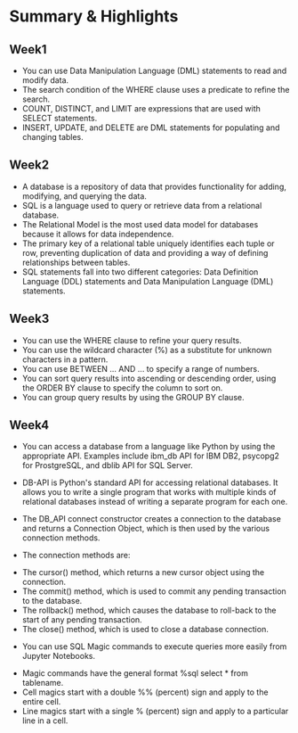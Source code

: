# Summary & Highlights

## Week1
- You can use Data Manipulation Language (DML) statements to read and modify data. 
- The search condition of the WHERE clause uses a predicate to refine the search. 
- COUNT, DISTINCT, and LIMIT are expressions that are used with SELECT statements. 
- INSERT, UPDATE, and DELETE are DML statements for populating and changing tables.

## Week2

- A database is a repository of data that provides functionality for adding, modifying, and querying the data. 
- SQL is a language used to query or retrieve data from a relational database. 
- The Relational Model is the most used data model for databases because it allows for data independence. 
- The primary key of a relational table uniquely identifies each tuple or row, preventing duplication of data and providing a way of defining relationships between tables. 
- SQL statements fall into two different categories: Data Definition Language (DDL) statements and Data Manipulation Language (DML) statements.


## Week3
- You can use the WHERE clause to refine your query results.
- You can use the wildcard character (%) as a substitute for unknown characters in a pattern.
- You can use BETWEEN ... AND ... to specify a range of numbers.
- You can sort query results into ascending or descending order, using the ORDER BY clause to specify the column to sort on.
- You can group query results by using the GROUP BY clause.

## Week4
- You can access a database from a language like Python by using the appropriate API. Examples include ibm_db API for IBM DB2, psycopg2 for ProstgreSQL, and dblib API for SQL Server.
- DB-API is Python's standard API for accessing relational databases. It allows you to write a single program that works with multiple kinds of relational databases instead of writing a separate program for each one.
- The DB_API  connect constructor creates a connection to the database and returns a Connection Object, which is then used by the various connection methods.

- The connection methods are:
* The cursor() method, which returns a new cursor object using the connection.
* The commit() method, which is used to commit any pending transaction to the database.
* The rollback() method, which causes the database to roll-back to the start of any pending transaction.
* The close() method, which is used to close a database connection. 

- You can use SQL Magic commands to execute queries more easily from Jupyter Notebooks.
* Magic commands have the general format %sql select * from tablename.
* Cell magics start with a double %% (percent) sign and apply to the entire cell.
* Line magics start with a single % (percent) sign and apply to a particular line in a cell.
